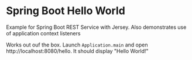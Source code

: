 # Spring Boot Hello World

Example for Spring Boot REST Service with Jersey. Also demonstrates use of application context listeners

Works out ouf the box. Launch ```Application.main``` and open http://localhost:8080/hello. It should display "Hello 
World!"